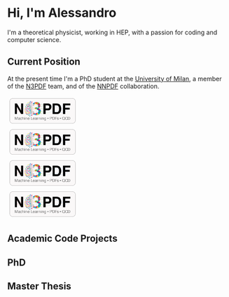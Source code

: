 # Hi, I'm Alessandro

I'm a theoretical physicist, working in HEP, with a passion for coding and
computer science.

## Current Position

At the present time I'm a PhD student at the [University of
Milan](https://www.unimi.it/en), a member of the
[N3PDF](http://n3pdf.mi.infn.it/) team, and of the
[NNPDF](http://nnpdf.mi.infn.it/) collaboration.

<div style="display: table;">
  <div style="display: block; width: 30%; padding: 5px;">
    <img
        src="https://raw.githubusercontent.com/AleCandido/AleCandido/master/assets/n3pdf_logo.png"
        alt="University of Milan"
      />
  </div>
  <div style="display: block; width: 30%; padding: 5px;">
    <img
        src="https://raw.githubusercontent.com/AleCandido/AleCandido/master/assets/n3pdf_logo.png"
        alt="INFN"
      />
  </div>
</div>
<div style="display: table;">
  <div style="display: block; width: 30%; padding: 5px;">
    <img
        src="https://raw.githubusercontent.com/AleCandido/AleCandido/master/assets/n3pdf_logo.png"
        alt="N3PDF"
      />
  </div>
  <div style="display: block; width: 30%; padding: 5px;">
    <img
        src="https://raw.githubusercontent.com/AleCandido/AleCandido/master/assets/n3pdf_logo.png"
        alt="NNPDF"
      />
  </div>
</div>

## Academic Code Projects

## PhD

## Master Thesis
